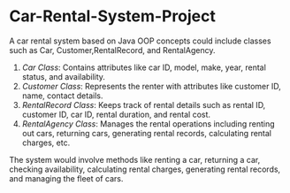 # Car-Rental-System-Project
A car rental system based on Java OOP concepts could include classes such as Car, Customer,RentalRecord, and RentalAgency. 

1. *Car Class*: Contains attributes like car ID, model, make, year, rental status, and availability.
2. *Customer Class*: Represents the renter with attributes like customer ID, name, contact details.
3. *RentalRecord Class*: Keeps track of rental details such as rental ID, customer ID, car ID, rental duration, and rental cost.
4. *RentalAgency Class*: Manages the rental operations including renting out cars, returning cars, generating rental records, calculating rental charges, etc.

The system would involve methods like renting a car, returning a car, checking availability, calculating rental charges, generating rental records, and managing the fleet of cars.
